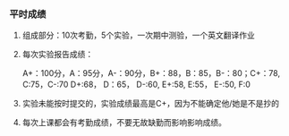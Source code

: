 ### 平时成绩

1. 组成部分：10次考勤，5个实验，一次期中测验，一个英文翻译作业

2. 每次实验报告成绩：

   A+：100分，A：95分，A-：90分，B+：88，B：85，B-：80；C+：78,   C:75，C-:70                                                D+:68，          D：65，   D-:60,         E+:58,      E:55，   E-:50,      F:0

3. 实验未能按时提交的，实验成绩最高是C+，因为不能确定他/她是不是抄的

4. 每次上课都会有考勤成绩，不要无故缺勤而影响影响成绩。

